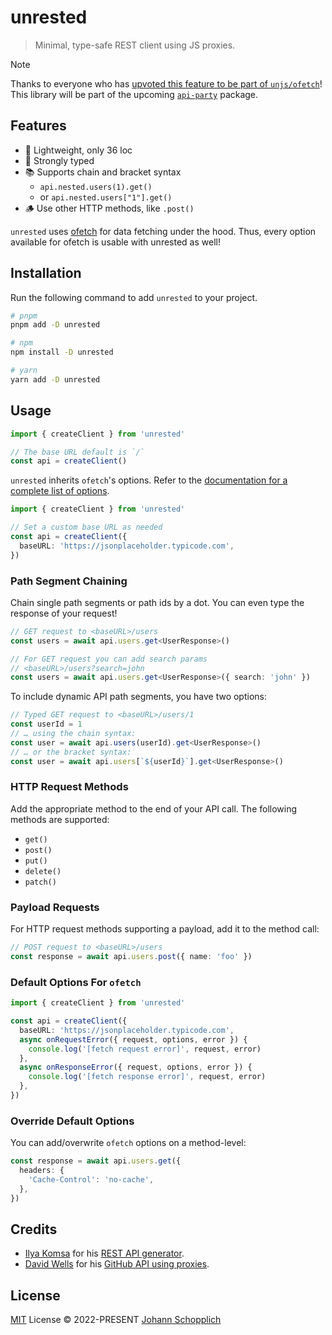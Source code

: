 # unrested

> Minimal, type-safe REST client using JS proxies.

> [!NOTE]
> Thanks to everyone who has [upvoted this feature to be part of `unjs/ofetch`](https://github.com/unjs/ofetch/pull/69)! This library will be part of the upcoming [`api-party`](https://github.com/unjs/api-party) package.

## Features

- 🌁 Lightweight, only 36 loc
- 🦾 Strongly typed
- 📚 Supports chain and bracket syntax
  - `api.nested.users(1).get()`
  - or `api.nested.users["1"].get()`
- 🪵 Use other HTTP methods, like `.post()`

`unrested` uses [ofetch](https://github.com/unjs/ofetch) for data fetching under the hood. Thus, every option available for ofetch is usable with unrested as well!

## Installation

Run the following command to add `unrested` to your project.

```bash
# pnpm
pnpm add -D unrested

# npm
npm install -D unrested

# yarn
yarn add -D unrested
```

## Usage

```ts
import { createClient } from 'unrested'

// The base URL default is `/`
const api = createClient()
```

`unrested` inherits `ofetch`'s options. Refer to the [documentation for a complete list of options](https://github.com/unjs/ofetch).

```ts
import { createClient } from 'unrested'

// Set a custom base URL as needed
const api = createClient({
  baseURL: 'https://jsonplaceholder.typicode.com',
})
```

### Path Segment Chaining

Chain single path segments or path ids by a dot. You can even type the response of your request!

```ts
// GET request to <baseURL>/users
const users = await api.users.get<UserResponse>()

// For GET request you can add search params
// <baseURL>/users?search=john
const users = await api.users.get<UserResponse>({ search: 'john' })
```

To include dynamic API path segments, you have two options:

```ts
// Typed GET request to <baseURL>/users/1
const userId = 1
// … using the chain syntax:
const user = await api.users(userId).get<UserResponse>()
// … or the bracket syntax:
const user = await api.users[`${userId}`].get<UserResponse>()
```

### HTTP Request Methods

Add the appropriate method to the end of your API call. The following methods are supported:

- `get()`
- `post()`
- `put()`
- `delete()`
- `patch()`

### Payload Requests

For HTTP request methods supporting a payload, add it to the method call:

```ts
// POST request to <baseURL>/users
const response = await api.users.post({ name: 'foo' })
```

### Default Options For `ofetch`

```ts
import { createClient } from 'unrested'

const api = createClient({
  baseURL: 'https://jsonplaceholder.typicode.com',
  async onRequestError({ request, options, error }) {
    console.log('[fetch request error]', request, error)
  },
  async onResponseError({ request, options, error }) {
    console.log('[fetch response error]', request, error)
  },
})
```

### Override Default Options

You can add/overwrite `ofetch` options on a method-level:

```ts
const response = await api.users.get({
  headers: {
    'Cache-Control': 'no-cache',
  },
})
```

## Credits

- [Ilya Komsa](https://github.com/v1vendi) for his [REST API generator](https://gist.github.com/v1vendi/75d5e5dad7a2d1ef3fcb48234e4528cb).
- [David Wells](https://github.com/DavidWells) for his [GitHub API using proxies](https://gist.github.com/DavidWells/93535d7d6bec3a7219778ebcfa437df3).

## License

[MIT](./LICENSE) License © 2022-PRESENT [Johann Schopplich](https://github.com/johannschopplich)
